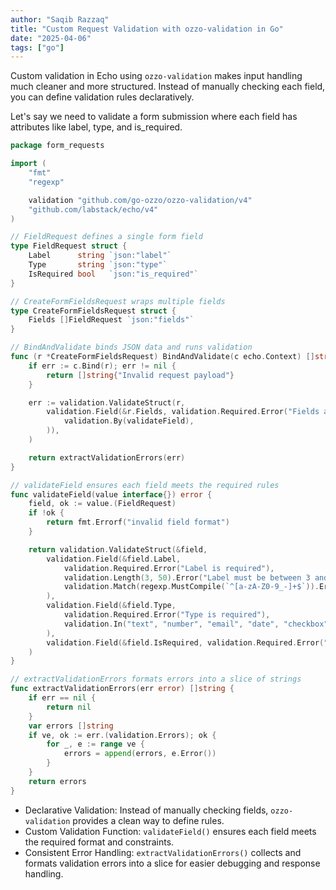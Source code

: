 ```yaml
---
author: "Saqib Razzaq"
title: "Custom Request Validation with ozzo-validation in Go"
date: "2025-04-06"
tags: ["go"]
---
```


Custom validation in Echo using `ozzo-validation` makes input handling much cleaner and more structured. Instead of manually checking each field, you can define validation rules declaratively.

Let's say we need to validate a form submission where each field has attributes like label, type, and is_required.

```go
package form_requests

import (
	"fmt"
	"regexp"

	validation "github.com/go-ozzo/ozzo-validation/v4"
	"github.com/labstack/echo/v4"
)

// FieldRequest defines a single form field
type FieldRequest struct {
	Label      string `json:"label"`
	Type       string `json:"type"`
	IsRequired bool   `json:"is_required"`
}

// CreateFormFieldsRequest wraps multiple fields
type CreateFormFieldsRequest struct {
	Fields []FieldRequest `json:"fields"`
}

// BindAndValidate binds JSON data and runs validation
func (r *CreateFormFieldsRequest) BindAndValidate(c echo.Context) []string {
	if err := c.Bind(r); err != nil {
		return []string{"Invalid request payload"}
	}

	err := validation.ValidateStruct(r,
		validation.Field(&r.Fields, validation.Required.Error("Fields array is required"), validation.Each(
			validation.By(validateField),
		)),
	)

	return extractValidationErrors(err)
}

// validateField ensures each field meets the required rules
func validateField(value interface{}) error {
	field, ok := value.(FieldRequest)
	if !ok {
		return fmt.Errorf("invalid field format")
	}

	return validation.ValidateStruct(&field,
		validation.Field(&field.Label,
			validation.Required.Error("Label is required"),
			validation.Length(3, 50).Error("Label must be between 3 and 50 characters"),
			validation.Match(regexp.MustCompile(`^[a-zA-Z0-9_-]+$`)).Error("Label can only contain letters, numbers, underscores, and dashes"),
		),
		validation.Field(&field.Type,
			validation.Required.Error("Type is required"),
			validation.In("text", "number", "email", "date", "checkbox").Error("Invalid field type"),
		),
		validation.Field(&field.IsRequired, validation.Required.Error("IsRequired is required")),
	)
}

// extractValidationErrors formats errors into a slice of strings
func extractValidationErrors(err error) []string {
	if err == nil {
		return nil
	}
	var errors []string
	if ve, ok := err.(validation.Errors); ok {
		for _, e := range ve {
			errors = append(errors, e.Error())
		}
	}
	return errors
}
```

- Declarative Validation: Instead of manually checking fields, `ozzo-validation` provides a clean way to define rules.
- Custom Validation Function: `validateField()` ensures each field meets the required format and constraints.
- Consistent Error Handling: `extractValidationErrors()` collects and formats validation errors into a slice for easier debugging and response handling.

